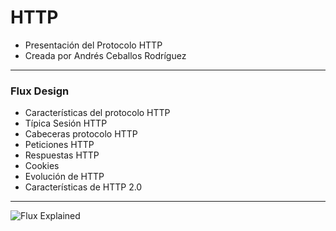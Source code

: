 # HTTP 

- Presentación del Protocolo HTTP
- Creada por Andrés Ceballos Rodríguez

---

### Flux Design

- Características del protocolo HTTP
- Típica Sesión HTTP
- Cabeceras protocolo HTTP
- Peticiones HTTP
- Respuestas HTTP
- Cookies
- Evolución de HTTP
- Características de HTTP 2.0

---

![Flux Explained](https://facebook.github.io/flux/img/flux-simple-f8-diagram-explained-1300w.png)

